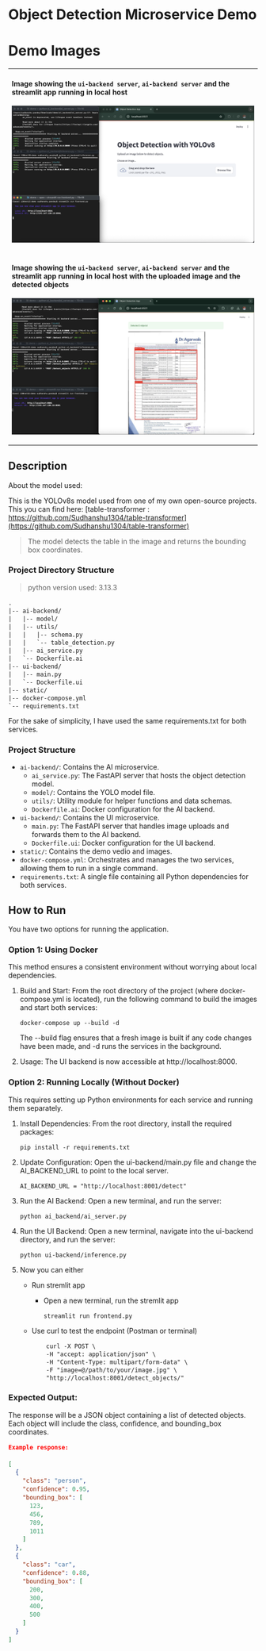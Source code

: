 # Object Detection Microservice Demo

# Demo Images
<table>
<tr>
<td>

#### Image showing the `ui-backend server`, `ai-backend server` and the streamlit app running in local host 

![image](static/output_images/screen1.png)

</td>

</tr>


<tr>
<td>

#### Image showing the `ui-backend server`, `ai-backend server` and the streamlit app running in local host with the uploaded image and the detected objects 

![image](static/output_images/screen2.png)

</td>
</tr>
</table>

## Description

About the model used:

This is the YOLOv8s model used from one of my own open-source projects.
This you can find here: [table-transformer : https://github.com/Sudhanshu1304/table-transformer](https://github.com/Sudhanshu1304/table-transformer)

> The model detects the table in the image and returns the bounding box coordinates.

### Project Directory Structure

> python version used: 3.13.3

```
.
|-- ai-backend/
|   |-- model/
|   |-- utils/
|   |   |-- schema.py
|   |   `-- table_detection.py
|   |-- ai_service.py
|   `-- Dockerfile.ai
|-- ui-backend/
|   |-- main.py
|   `-- Dockerfile.ui
|-- static/
|-- docker-compose.yml
`-- requirements.txt
```

For the sake of simplicity, I have used the same requirements.txt for both services.

### Project Structure
* `ai-backend/`: Contains the AI microservice.
    * `ai_service.py`: The FastAPI server that hosts the object detection model.
    * `model/`: Contains the YOLO model file.
    * `utils/`: Utility module for helper functions and data schemas.
    * `Dockerfile.ai`: Docker configuration for the AI backend.
* `ui-backend/`: Contains the UI microservice.
    * `main.py`: The FastAPI server that handles image uploads and forwards them to the AI backend.
    * `Dockerfile.ui`: Docker configuration for the UI backend.
* `static/`: Contains the demo vedio and images.
* `docker-compose.yml`: Orchestrates and manages the two services, allowing them to run in a single command.
* `requirements.txt`: A single file containing all Python dependencies for both services.

## How to Run
You have two options for running the application.

### Option 1: Using Docker
This method ensures a consistent environment without worrying about local dependencies.

1. Build and Start: From the root directory of the project (where docker-compose.yml is located), run the following command to build the images and start both services:

    ```
    docker-compose up --build -d
    ```

    The --build flag ensures that a fresh image is built if any code changes have been made, and -d runs the services in the background.

2. Usage: The UI backend is now accessible at http://localhost:8000.

### Option 2: Running Locally (Without Docker)
This requires setting up Python environments for each service and running them separately.

1. Install Dependencies: From the root directory, install the required packages:

    ```
    pip install -r requirements.txt
    ```

2. Update Configuration: Open the ui-backend/main.py file and change the AI_BACKEND_URL to point to the local server.

    ```
    AI_BACKEND_URL = "http://localhost:8001/detect"
    ```

3. Run the AI Backend: Open a new terminal, and run the server:

    ```
    python ai_backend/ai_server.py
    
    ```

4. Run the UI Backend: Open a new terminal, navigate into the ui-backend directory, and run the server:

    ```
    python ui-backend/inference.py
    ```

5. Now you can either

    - Run stremlit app
        * Open a new terminal, run the stremlit app
            ```
            streamlit run frontend.py
            ```

    - Use curl to test the endpoint (Postman or terminal)
        ```
            curl -X POST \
            -H "accept: application/json" \
            -H "Content-Type: multipart/form-data" \
            -F "image=@/path/to/your/image.jpg" \
            "http://localhost:8001/detect_objects/"
        ```


### Expected Output:

The response will be a JSON object containing a list of detected objects. Each object will include the class, confidence, and bounding_box coordinates.

```json
Example response:

[
  {
    "class": "person",
    "confidence": 0.95,
    "bounding_box": [
      123,
      456,
      789,
      1011
    ]
  },
  {
    "class": "car",
    "confidence": 0.88,
    "bounding_box": [
      200,
      300,
      400,
      500
    ]
  }
]
```



